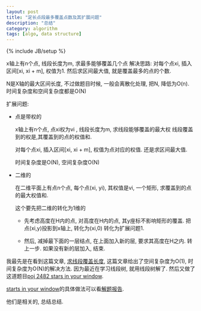 ```yaml
---
layout: post
title: "定长点段最多覆盖点数及其扩展问题"
description: "总结"
category: algorithm
tags: [algo, data structure]
---
```

{% include JB/setup %}


x轴上有n个点, 线段长度为m, 求最多能够覆盖几个点
解决思路:
    对每个点xi, 插入区间[xi, xi + m], 权值为1.
    然后求区间最大值, 就是覆盖最多的点的个数.

N是X轴的最大区间长度, 不过做题目时候, 一般会离散化处理, 把N, 降低为O(n).    
时间复杂度和空间复杂度都是O(N)

扩展问题:

*  点是带权的

    x轴上有n个点, 点xi权为vi , 线段长度为m, 求线段能够覆盖的最大权
    线段覆盖到的权是,其覆盖到的点的权值和.

    对每个点xi, 插入区间[xi, xi + m], 权值为点对应的权值.
    还是求区间最大值.

    时间复杂度是O(N), 空间复杂度O(N)

*  二维的

    在二维平面上有点n个点, 每个点(xi, yi), 其权值是vi, 一个矩形, 求覆盖到的点的最大权值和.

    这个要先把二维的转化为1维的

    *   先考虑高度在H内的点, 对高度在H内的点, 其y座标不影响矩形的覆盖.
        把点(xi,y)投影到x轴上, 转化为(xi,0)
        转化为扩展问题1.

    *   然后, 减掉最下面的一层结点, 在上面加入新的层, 要求其高度在H之内.
        转上一步.
        如果没有新的层加入, 结束.

我最先是在看到这篇文章, [求线段覆盖长度][1],
这篇文章给出了空间复杂度为O(1), 时间复杂度为O(N)的解决方法. 因为最近在学习线段树, 就用线段树解了.
然后又做了这道题目[poj 2482 stars in your window][2].

[starts in your window][2]的具体做法可以看[解题报告][3].

他们是相关的, 总结总结.

[1]: http://www.ahathinking.com/archives/181.html
[2]: http://poj.org/problem?id=2482
[3]: /algorithm/2013/03/07/poj-2482-stars-in-your-window/
